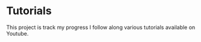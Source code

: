 # Tutorials

This project is track my progress I follow along various tutorials available on Youtube.
